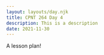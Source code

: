 ```yaml
---
layout: layouts/day.njk
title: CPNT 264 Day 4
description: This is a description
date: 2021-11-30
---
```


A lesson plan!